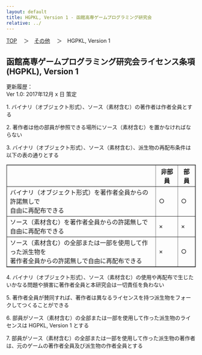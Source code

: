 ```yaml
---
layout: default
title: HGPKL, Version 1 - 函館高専ゲームプログラミング研究会
relative: ../
---
```

<div class="content">
<div class="main">

<p class="bread">
<a href="../">TOP</a>
　＞　<a href="./">その他</a>
　＞　HGPKL, Version 1
</p>

<h2>
函館高専ゲームプログラミング研究会ライセンス条項(HGPKL), Version 1
</h2>

<p>
更新履歴：
<br>
Ver 1.0: 2017年12月 x 日 策定
</p>

<p>
1. バイナリ（オブジェクト形式）、ソース（素材含む）の著作者は作者全員とする
</p>

<p>
2. 著作者は他の部員が参照できる場所にソース（素材含む）を置かなければならない
</p>

<p>
3. バイナリ（オブジェクト形式）、ソース（素材含む）、派生物の再配布条件は以下の表の通りとする
</p>

<table border="1">
<tr>
<th> </th>
<th>非部員</th>
<th>部員</th>
</tr>

<tr>
<td>バイナリ（オブジェクト形式）を著作者全員からの許諾無しで<br>自由に再配布できる</td>
<td class="center">○</td>
<td class="center">○</td>
</tr>

<tr>
<td>ソース（素材含む）を著作者全員からの許諾無しで<br>自由に再配布できる</td>
<td class="center">×</td>
<td class="center">×</td>
</tr>

<tr>
<td>ソース（素材含む）の全部または一部を使用して作った派生物を<br>著作者全員からの許諾無しで自由に再配布できる</td>
<td class="center">×</td>
<td class="center">○</td>
</tr>

</table>

<p>
4. バイナリ（オブジェクト形式）、ソース（素材含む）の使用や再配布で生じたいかなる問題や損害に著作者全員と本研究会は一切責任を負わない
</p>

<p>
5. 著作者全員が賛同すれば、著作者は異なるライセンスを持つ派生物をフォークしてつくることができる
</p>

<p>
6. 部員がソース（素材含む）の全部または一部を使用して作った派生物のライセンスは HGPKL, Version 1 とする
</p>

<p>
7. 部員がソース（素材含む）の全部または一部を使用して作った派生物の著作者は、元のゲームの著作者全員及び派生物の作者全員とする
</p>



</div>
</div>
